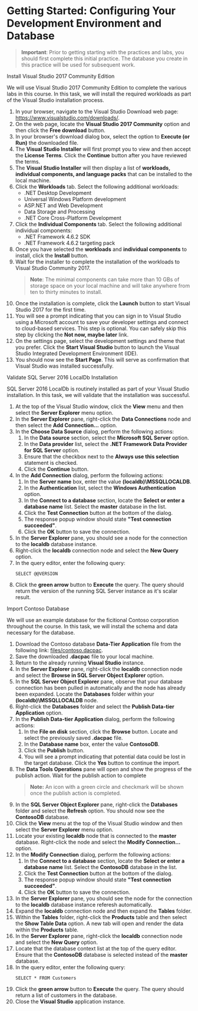 # Getting Started: Configuring Your Development Environment and Database

> **Important**: Prior to getting starting with the practices and labs, you should first complete this initial practice. The database you create in this practice will be used for subsequent work.

 Install Visual Studio 2017 Community Edition

We will use Visual Studio 2017 Community Edition to complete the various labs in this course. In this task, we will install the required workloads as part of the Visual Studio installation process.

1. In your browser, navigate to the Visual Studio Download web page: <https://www.visualstudio.com/downloads/>.
1. On the web page, locate the **Visual Studio 2017 Community** option and then click the **Free download** button.
1. In your browser's download dialog box, select the option to **Execute (or Run)** the downloaded file.
1. The **Visual Studio Installer** will first prompt you to view and then accept the **License Terms**. Click the **Continue** button after you have reviewed the terms.
1. The **Visual Studio Installer** will then display a list of **workloads, individual components, and language packs** that can be installed to the local machine. 
1. Click the **Workloads** tab. Select the following additional workloads:
	- .NET Desktop Development
	- Universal Windows Platform development
	- ASP.NET and Web Development
	- Data Storage and Processing
	- .NET Core Cross-Platform Development
1. Click the **Individual Components** tab. Select the following additional individual components:
	- .NET Framework 4.6.2 SDK
	- .NET Framework 4.6.2 targeting pack
1. Once you have selected the **workloads** and **individual components** to install, click the **Install** button.
1. Wait for the installer to complete the installation of the workloads to Visual Studio Community 2017.
	> **Note**: The minimal components can take more than 10 GBs of storage space on your local machine and will take anywhere from ten to thirty minutes to install.
1. Once the installation is complete, click the **Launch** button to start Visual Studio 2017 for the first time.
1. You will see a prompt indicating that you can sign in to Visual Studio using a Microsoft account to save your developer settings and connect to cloud-based services. This step is optional. You can safely skip this step by clicking the **Not now, maybe later** link.
1. On the settings page, select the development settings and theme that you prefer. Click the **Start Visual Studio** button to launch the Visual Studio Integrated Development Environment (IDE).
1. You should now see the **Start Page**. This will serve as confirmation that Visual Studio was installed successfully.

 Validate SQL Server 2016 LocalDb Installation

SQL Server 2016 LocalDb is routinely installed as part of your Visual Studio installation. In this task, we will validate that the installation was successful.

1. At the top of the Visual Studio window, click the **View** menu and then select the **Server Explorer** menu option.
1. In the **Server Explorer** pane, right-click the **Data Connections** node and then select the **Add Connection...** option.
1. In the **Choose Data Source** dialog, perform the following actions:
	1. In the **Data source** section, select the **Microsoft SQL Server** option.
	1. In the **Data provider** list, select the **.NET Framework Data Provider for SQL Server** option.
	1. Ensure that the checkbox next to the **Always use this selection** statement is checked.
	1. Click the **Continue** button.
1. In the **Add Connection** dialog, perform the following actions:
	1. In the **Server name** box, enter the value **(localdb)\MSSQLLOCALDB**.
	1. In the **Authentication** list, select the **Windows Authentication** option.
	1. In the **Connect to a database** section, locate the **Select or enter a database name** list. Select the **master** database in the list. 
	1. Click the **Test Connection** button at the bottom of the dialog. 
	1. The response popup window should state **"Test connection succeeded"**.
	1. Click the **OK** button to save the connection.
1. In the **Server Explorer** pane, you should see a node for the connection to the **localdb** database instance. 
1. Right-click the **localdb** connection node and select the **New Query** option.
1. In the query editor, enter the following query:
	```
	SELECT @@VERSION
	```
1. Click the **green arrow** button to **Execute** the query. The query should return the version of the running SQL Server instance as it's scalar result.

 Import Contoso Database

We will use an example database for the ficitional Contoso corporation throughout the course. In this task, we will install the schema and data necessary for the database.

1. Download the Contoso database **Data-Tier Application** file from the following link: [files/contoso.dacpac](../../Project_Files/contoso.dacpac).
1. Save the downloaded **.dacpac** file to your local machine.
1. Return to the already running **Visual Studio** instance.
1. In the **Server Explorer** pane, right-click the **localdb** connection node and select the **Browse in SQL Server Object Explorer** option.
1. In the **SQL Server Object Explorer** pane, observe that your database connection has been pulled in automatically and the node has already been expanded. Locate the **Databases** folder within your **(localdb)\MSSQLLOCALDB** node.
1. Right-click the **Databases** folder and select the **Publish Data-tier Application** option.
1. In the **Publish Data-tier Application** dialog, perform the following actions:
	1. In the **File on disk** section, click the **Browse** button. Locate and select the previously saved **.dacpac** file.
	1. In the **Database name** box, enter the value **ContosoDB**.
	1. Click the **Publish** button.
	1. You will see a prompt indicating that potential data could be lost in the target database. Click the **Yes** button to continue the import.
1. The **Data Tools Operations** pane will open and show the progress of the publish action. Wait for the publish action to complete
	> **Note:** An icon with a green circle and checkmark will be shown once the publish action is completed.
1. In the **SQL Server Object Explorer** pane, right-click the **Databases** folder and select the **Refresh** option. You should now see the **ContosoDB** database. 
1. Click the **View** menu at the top of the Visual Studio window and then select the **Server Explorer** menu option.
1. Locate your existing **localdb** node that is connected to the **master** database. Right-click the node and select the **Modify Connection...** option.
1. In the **Modify Connection** dialog, perform the following actions:
	1. In the **Connect to a database** section, locate the **Select or enter a database name** list. Select the **ContosoDB** database in the list. 
	1. Click the **Test Connection** button at the bottom of the dialog. 
	1. The response popup window should state **"Test connection succeeded"**.
	1. Click the **OK** button to save the connection.
1. In the **Server Explorer** pane, you should see the node for the connection to the **localdb** database instance referesh automatically. 
1. Expand the **localdb** connection node and then expand the **Tables** folder.
1. Within the **Tables** folder, right-click the **Products** table and then select the **Show Table Data** option. A new tab will open and render the data within the **Products** table.
1. In the **Server Explorer** pane, right-click the **localdb** connection node and select the **New Query** option.
1. Locate that the database context list at the top of the query editor. Ensure that the **ContosoDB** database is selected instead of the **master** database.
1. In the query editor, enter the following query:
	```
	SELECT * FROM Customers
	```
1. Click the **green arrow** button to **Execute** the query. The query should return a list of customers in the database.
1. Close the **Visual Studio** application instance.
